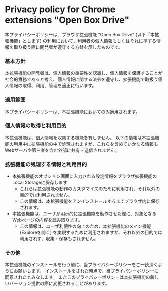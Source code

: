 # Privacy policy for Chrome extensions "Open Box Drive"

本プライバシーポリシーは、ブラウザ拡張機能 "Open Box Drive" (以下「本拡張機能」とします) の利用において、利用者の個人情報もしくはそれに準ずる情報を取り扱う際に開発者が遵守する方針を示したものです。

### 基本方針
本拡張機能の開発者は、個人情報の重要性を認識し、個人情報を保護することが社会的責務であると考え、個人情報に関する法令を遵守し、拡張機能で取扱う個人情報の取得、利用、管理を適正に行います。

### 適用範囲
本プライバシーポリシーは、本拡張機能においてのみ適用されます。

### 個人情報の取得と利用目的
本拡張機能は、個人情報を収集する機能を有しません。
以下の情報は本拡張機能の利用中に拡張機能の中で処理されますが、これらを含めていかなる情報もWebサーバや第三者を含む外部に共有・送信されません。

### 拡張機能の処理する情報と利用目的

- 本拡張機能のオプション画面に入力される設定情報をブラウザ拡張機能のLocal Storageに保存します
   - これらは拡張機能の動作のカスタマイズのために利用され、それ以外の目的では利用されません。
   - この情報は、本拡張機能をアンインストールするまでブラウザ内に保存されます。
- 本拡張機能は、ユーザが明示的に拡張機能を動作させた際に、対象となるWebページの内容を読み取ります。
   - この情報は、ユーザ利便性の向上のため、本拡張機能のメイン機能 (Exploreを開く) を実現するために利用されますが、それ以外の目的では利用されず、収集・保存もされません。

### その他
本拡張機能のインストールを行う前に、当プライバシーポリシーをご一読頂くようにお願いします。
インストールをされた時点で、当プライバシーポリシーに同意されたとみなします。
またこのプライバシーポリシーは本拡張機能の新しいバージョン提供の際に変更されることがあります。

